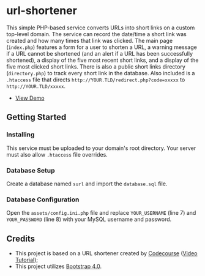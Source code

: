 # url-shortener
This simple PHP-based service converts URLs into short links on a custom top-level domain. The service can record the date/time a short link was created and how many times that link was clicked. The main page (`index.php`) features a form for a user to shorten a URL, a warning message if a URL cannot be shortened (and an alert if a URL has been successfully shortened), a display of the five most recent short links, and a display of the five most clicked short links. There is also a public short links directory (`directory.php`) to track every short link in the database. Also included is a `.htaccess` file that directs `http://YOUR.TLD/redirect.php?code=xxxxx` to `http://YOUR.TLD/xxxxx`.

* [View Demo](https://seb646.com/surl/)

## Getting Started

### Installing
This service must be uploaded to your domain's root directory. Your server must also allow `.htaccess` file overrides. 

### Database Setup
Create a database named `surl` and import the `database.sql` file. 

### Database Configuration
Open the `assets/config.ini.php` file and replace `YOUR_USERNAME` (line 7) and `YOUR_PASSWORD` (line 8) with your MySQL username and password.

## Credits
- This project is based on a URL shortener created by [Codecourse](https://www.youtube.com/channel/UCpOIUW62tnJTtpWFABxWZ8g) ([Video Tutorial](https://www.youtube.com/watch?v=QN2VXBNujRs));
- This project utilizes [Bootstrap 4.0](https://getbootstrap.com).
